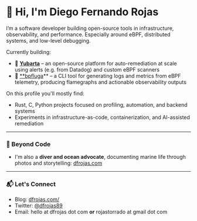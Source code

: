 # 👋 Hi, I'm Diego Fernando Rojas

I’m a software developer building open-source tools in infrastructure, observability, and performance. Especially around eBPF, distributed systems, and low-level debugging.

Currently building:

- 🐋 **[Yubarta](https://github.com/yubarta/yubarta)** – an open-source platform for auto-remediation at scale using alerts (e.g. from Datadog) and custom eBPF scanners
- 🐳 [**bpfluga](https://github.com/dfrojas/bpfluga)** – a CLI tool for generating logs and metrics from eBPF telemetry, producing flamegraphs and actionable observability outputs

On this profile you'll mostly find:
- Rust, C, Python projects focused on profiling, automation, and backend systems
- Experiments in infrastructure-as-code, containerization, and AI-assisted remediation 
---

### 🌊 Beyond Code
- I'm also a **diver and ocean advocate**, documenting marine life through photos and storytelling: [dfrojas.com](https://dfrojas.com/oceans)
---

### 📬 Let's Connect

- Blog: [dfrojas.com/](https://dfrojas.com/)
- Twitter: [@dfrojas89](https://twitter.com/dfrojas89)
- Email: hello at dfrojas dot com **or** rojastorrado at gmail dot com
